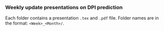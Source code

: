 ### Weekly update presentations on DPI prediction

Each folder contains a presentation `.tex` and `.pdf` file.
Folder names are in the format: `<Week>_<Month>/`.
